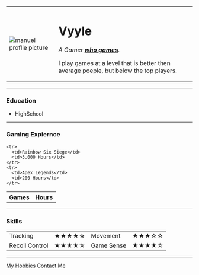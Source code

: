 
<html lang="en" dir="ltr">

<head>
  <meta charset="utf-8">
  <title>★Vyyle's Personal Site</title>
</head>

<body>
  <table cellspacing="20">
    <td>  <img src="https://pbs.twimg.com/profile_images/1417762725975969794/ZeO79F05_400x400.jpg" alt="manuel proflie picture"></td>
    <td>  <h1> Vyyle</h1>
      <p>
        <em>A Gamer  <strong><a href="https://twitter.com/VyyleR6">who games</a></strong>.</em>
      </p>
      <!-- Theres two different ways to italicize <i></i> and <em></em> em provides importance <!-->
      <p>I play games at a level that is better then average poeple, but below the top players.</p></td>
  </table>


  <hr>
  <h3>Education</h3>
  <ul>
    <li>HighSchool</li>
  </ul>
  <hr>
  <h3>Gaming Expiernce</h3>
  <table cellspacing="20">
    <th>
      Games
    </th>
    <th>
      Hours
    </th>

    <tr>
      <td>Rainbow Six Siege</td>
      <td>3,000 Hours</td>
    </tr>
    <tr>
      <td>Apex Legends</td>
      <td>200 Hours</td>
    </tr>
  </table>
  <hr>
  <h3>Skills</h3>
  <table cellspacing="10">
    <tr>
      <td>Tracking</td>
      <td>★★★★☆</td>
      <td>Movement</td>
      <td>★★★☆☆</td>
    </tr>
    <tr>
      <td>Recoil Control</td>
      <td>★★★★☆</td>
      <td>Game Sense</td>
      <td>★★★★☆</td>
    </tr>
  </table>
  <hr>
  <a href="hobbbies.html">My Hobbies</a>
  <a href="Contact.html">Contact Me</a>
</body>

</html>
